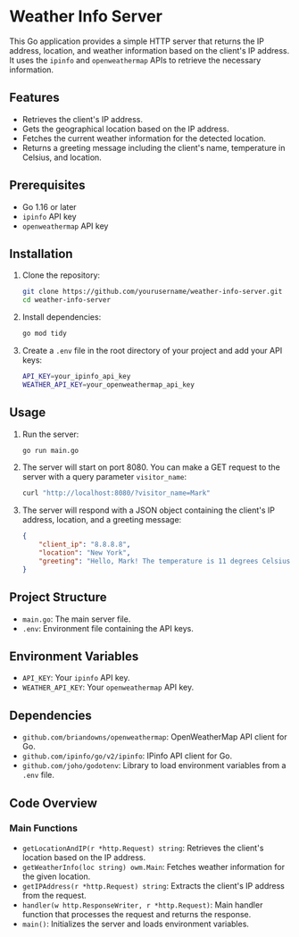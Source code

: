 
# Weather Info Server

This Go application provides a simple HTTP server that returns the IP address, location, and weather information based on the client's IP address. It uses the `ipinfo` and `openweathermap` APIs to retrieve the necessary information.

## Features

- Retrieves the client's IP address.
- Gets the geographical location based on the IP address.
- Fetches the current weather information for the detected location.
- Returns a greeting message including the client's name, temperature in Celsius, and location.

## Prerequisites

- Go 1.16 or later
- `ipinfo` API key
- `openweathermap` API key

## Installation

1. Clone the repository:

   ```sh
   git clone https://github.com/yourusername/weather-info-server.git
   cd weather-info-server
   ```

2. Install dependencies:

   ```sh
   go mod tidy
   ```

3. Create a `.env` file in the root directory of your project and add your API keys:

   ```sh
   API_KEY=your_ipinfo_api_key
   WEATHER_API_KEY=your_openweathermap_api_key
   ```

## Usage

1. Run the server:

   ```sh
   go run main.go
   ```

2. The server will start on port 8080. You can make a GET request to the server with a query parameter `visitor_name`:

   ```sh
   curl "http://localhost:8080/?visitor_name=Mark"
   ```

3. The server will respond with a JSON object containing the client's IP address, location, and a greeting message:

   ```json
   {
       "client_ip": "8.8.8.8",
       "location": "New York",
       "greeting": "Hello, Mark! The temperature is 11 degrees Celsius in New York."
   }
   ```

## Project Structure

- `main.go`: The main server file.
- `.env`: Environment file containing the API keys.

## Environment Variables

- `API_KEY`: Your `ipinfo` API key.
- `WEATHER_API_KEY`: Your `openweathermap` API key.

## Dependencies

- `github.com/briandowns/openweathermap`: OpenWeatherMap API client for Go.
- `github.com/ipinfo/go/v2/ipinfo`: IPinfo API client for Go.
- `github.com/joho/godotenv`: Library to load environment variables from a `.env` file.

## Code Overview

### Main Functions

- `getLocationAndIP(r *http.Request) string`: Retrieves the client's location based on the IP address.
- `getWeatherInfo(loc string) owm.Main`: Fetches weather information for the given location.
- `getIPAddress(r *http.Request) string`: Extracts the client's IP address from the request.
- `handler(w http.ResponseWriter, r *http.Request)`: Main handler function that processes the request and returns the response.
- `main()`: Initializes the server and loads environment variables.

